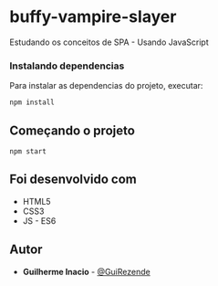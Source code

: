 # buffy-vampire-slayer
Estudando os conceitos de SPA - Usando JavaScript

### Instalando dependencias

Para instalar as dependencias do projeto, executar:

```
npm install
```

## Começando o projeto

```
npm start
```


## Foi desenvolvido com

* HTML5
* CSS3
* JS - ES6

## Autor

* **Guilherme Inacio** - [@GuiRezende](https://github.com/GuiRezende)
